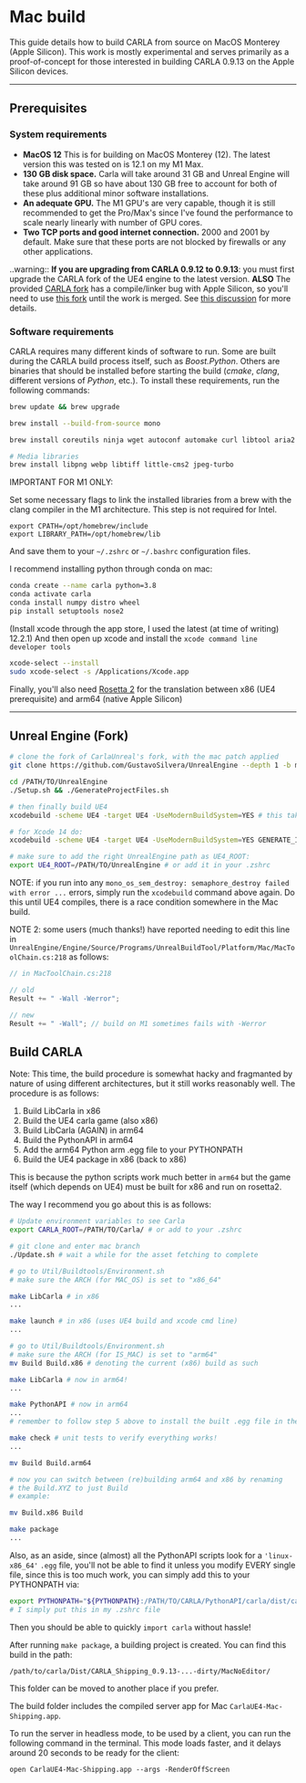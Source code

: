 # Mac build

This guide details how to build CARLA from source on MacOS Monterey (Apple Silicon). This work is mostly experimental and serves primarily as a proof-of-concept for those interested in building CARLA 0.9.13 on the Apple Silicon devices. 

---
## Prerequisites

### System requirements

* __MacOS 12__ This is for building on MacOS Monterey (12). The latest version this was tested on is 12.1 on my M1 Max.
* __130 GB disk space.__ Carla will take around 31 GB and Unreal Engine will take around 91 GB so have about 130 GB free to account for both of these plus additional minor software installations. 
* __An adequate GPU.__ The M1 GPU's are very capable, though it is still recommended to get the Pro/Max's since I've found the performance to scale nearly linearly with number of GPU cores. 
* __Two TCP ports and good internet connection.__ 2000 and 2001 by default. Make sure that these ports are not blocked by firewalls or any other applications. 

..warning::
    __If you are upgrading from CARLA 0.9.12 to 0.9.13__: you must first upgrade the CARLA fork of the UE4 engine to the latest version. **ALSO** The provided [CARLA fork](https://github.com/CarlaUnreal/UnrealEngine) has a compile/linker bug with Apple Silicon, so you'll need to use [this fork](https://github.com/GustavoSilvera/UnrealEngine) until the work is merged. See [this discussion](https://github.com/carla-simulator/carla/discussions/4848) for more details.


### Software requirements

CARLA requires many different kinds of software to run. Some are built during the CARLA build process itself, such as *Boost.Python*. Others are binaries that should be installed before starting the build (*cmake*, *clang*, different versions of *Python*, etc.). To install these requirements, run the following commands:

```bash
brew update && brew upgrade

brew install --build-from-source mono

brew install coreutils ninja wget autoconf automake curl libtool aria2 libiconv

# Media libraries
brew install libpng webp libtiff little-cms2 jpeg-turbo
```

IMPORTANT FOR M1 ONLY:

Set some necessary flags to link the installed libraries from a brew with the clang compiler in the M1 architecture. This step is not required for Intel.

```
export CPATH=/opt/homebrew/include
export LIBRARY_PATH=/opt/homebrew/lib
```

And save them to your `~/.zshrc` or `~/.bashrc` configuration files.

I recommend installing python through conda on mac:
```bash
conda create --name carla python=3.8
conda activate carla
conda install numpy distro wheel
pip install setuptools nose2
```

(Install xcode through the app store, I used the latest (at time of writing) 12.2.1)
And then open up xcode and install the `xcode command line developer tools`
```bash
xcode-select --install
sudo xcode-select -s /Applications/Xcode.app
```

Finally, you'll also need [Rosetta 2](https://support.apple.com/en-us/HT211861) for the translation between x86 (UE4 prerequisite) and arm64 (native Apple Silicon)

---

## Unreal Engine (Fork)

```bash
# clone the fork of CarlaUnreal's fork, with the mac patch applied
git clone https://github.com/GustavoSilvera/UnrealEngine --depth 1 -b mac-dev

cd /PATH/TO/UnrealEngine
./Setup.sh && ./GenerateProjectFiles.sh

# then finally build UE4
xcodebuild -scheme UE4 -target UE4 -UseModernBuildSystem=YES # this takes a while to complete

# for Xcode 14 do:
xcodebuild -scheme UE4 -target UE4 -UseModernBuildSystem=YES GENERATE_INFOPLIST_FILE=YES

# make sure to add the right UnrealEngine path as UE4_ROOT:
export UE4_ROOT=/PATH/TO/UnrealEngine # or add it in your .zshrc
```

NOTE: if you run into any `mono_os_sem_destroy: semaphore_destroy failed with error ...` errors, simply run the `xcodebuild` command above again. Do this until UE4 compiles, there is a race condition somewhere in the Mac build.

NOTE 2: some users (much thanks!) have reported needing to edit this line in `UnrealEngine/Engine/Source/Programs/UnrealBuildTool/Platform/Mac/MacToolChain.cs:218` as follows:
```cs
// in MacToolChain.cs:218

// old
Result += " -Wall -Werror";

// new
Result += " -Wall"; // build on M1 sometimes fails with -Werror
```

## Build CARLA 

Note: This time, the build procedure is somewhat hacky and fragmanted by nature of using different architectures, but it still works reasonably well. The procedure is as follows:
1. Build LibCarla in x86
2. Build the UE4 carla game (also x86)
3. Build LibCarla (AGAIN) in arm64
4. Build the PythonAPI in arm64
5. Add the arm64 Python arm .egg file to your PYTHONPATH
6. Build the UE4 package in x86 (back to x86)


This is because the python scripts work much better in `arm64` but the game itself (which depends on UE4) must be built for x86 and run on rosetta2.

The way I recommend you go about this is as follows:
```bash
# Update environment variables to see Carla
export CARLA_ROOT=/PATH/TO/Carla/ # or add to your .zshrc

# git clone and enter mac branch
./Update.sh # wait a while for the asset fetching to complete

# go to Util/Buildtools/Environment.sh
# make sure the ARCH (for MAC_OS) is set to "x86_64"

make LibCarla # in x86
...

make launch # in x86 (uses UE4 build and xcode cmd line)
...

# go to Util/Buildtools/Environment.sh
# make sure the ARCH (for IS_MAC) is set to "arm64"
mv Build Build.x86 # denoting the current (x86) build as such

make LibCarla # now in arm64!
...

make PythonAPI # now in arm64
...
# remember to follow step 5 above to install the built .egg file in the PYTHONPATH

make check # unit tests to verify everything works!
...

mv Build Build.arm64

# now you can switch between (re)building arm64 and x86 by renaming
# the Build.XYZ to just Build
# example:

mv Build.x86 Build

make package
...

```

Also, as an aside, since (almost) all the PythonAPI scripts look for a `'linux-x86_64'` `.egg` file, you'll not be able to find it unless you modify EVERY single file, since this is too much work, you can simply add this to your PYTHONPATH via:
```bash
export PYTHONPATH="${PYTHONPATH}:/PATH/TO/CARLA/PythonAPI/carla/dist/carla-0.9.13-py3.8-macosx-11.0-arm64.egg"
# I simply put this in my .zshrc file
```
Then you should be able to quickly `import carla` without hassle!

After running `make package`, a building project is created. You can find this build in the path:

```
/path/to/carla/Dist/CARLA_Shipping_0.9.13-...-dirty/MacNoEditor/
```

This folder can be moved to another place if you prefer.

The build folder includes the compiled server app for Mac `CarlaUE4-Mac-Shipping.app`.

To run the server in headless mode, to be used by a client, you can run the following command in the terminal. This mode loads faster, and it delays around 20 seconds to be ready for the client:

```
open CarlaUE4-Mac-Shipping.app --args -RenderOffScreen
```